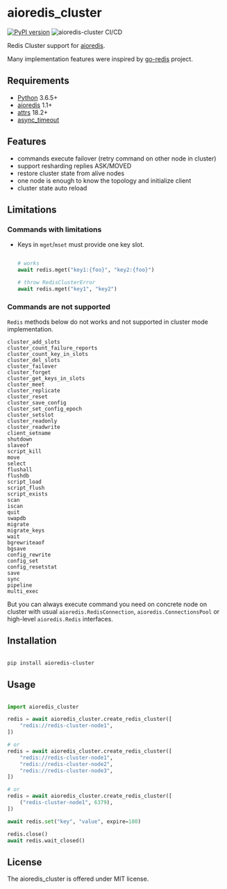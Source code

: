 aioredis_cluster
================

[![PyPI version](https://badge.fury.io/py/aioredis-cluster.svg)](https://pypi.org/project/aioredis-cluster/) ![aioredis-cluster CI/CD](https://github.com/DriverX/aioredis-cluster/workflows/aioredis-cluster%20CI/CD/badge.svg)

Redis Cluster support for [aioredis](https://github.com/aio-libs/aioredis).

Many implementation features were inspired by [go-redis](https://github.com/go-redis/redis) project.

Requirements
------------

* [Python](https://www.python.org) 3.6.5+
* [aioredis](https://pypi.org/project/aioredis/) 1.1+
* [attrs](https://pypi.org/project/attrs/) 18.2+
* [async_timeout](https://pypi.org/project/async_timeout/)

Features
--------

* commands execute failover (retry command on other node in cluster)
* support resharding replies ASK/MOVED
* restore cluster state from alive nodes
* one node is enough to know the topology and initialize client
* cluster state auto reload

Limitations
-----------

### Commands with limitations

* Keys in `mget`/`mset` must provide one key slot.
  ```python

  # works
  await redis.mget("key1:{foo}", "key2:{foo}")

  # throw RedisClusterError
  await redis.mget("key1", "key2")

  ```

### Commands are not supported

`Redis` methods below do not works and not supported in cluster mode implementation.
```
cluster_add_slots
cluster_count_failure_reports
cluster_count_key_in_slots
cluster_del_slots
cluster_failover
cluster_forget
cluster_get_keys_in_slots
cluster_meet
cluster_replicate
cluster_reset
cluster_save_config
cluster_set_config_epoch
cluster_setslot
cluster_readonly
cluster_readwrite
client_setname
shutdown
slaveof
script_kill
move
select
flushall
flushdb
script_load
script_flush
script_exists
scan
iscan
quit
swapdb
migrate
migrate_keys
wait
bgrewriteaof
bgsave
config_rewrite
config_set
config_resetstat
save
sync
pipeline
multi_exec
```

But you can always execute command you need on concrete node on cluster with usual `aioredis.RedisConnection`, `aioredis.ConnectionsPool` or high-level `aioredis.Redis` interfaces.


Installation
------------

```bash

pip install aioredis-cluster

```

Usage
-----

```python

import aioredis_cluster

redis = await aioredis_cluster.create_redis_cluster([
    "redis://redis-cluster-node1",
])

# or
redis = await aioredis_cluster.create_redis_cluster([
    "redis://redis-cluster-node1",
    "redis://redis-cluster-node2",
    "redis://redis-cluster-node3",
])

# or
redis = await aioredis_cluster.create_redis_cluster([
    ("redis-cluster-node1", 6379),
])

await redis.set("key", "value", expire=180)

redis.close()
await redis.wait_closed()

```

License
-------

The aioredis_cluster is offered under MIT license.
